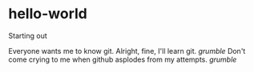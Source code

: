 # hello-world
Starting out

Everyone wants me to know git. Alright, fine, I'll learn git.
*grumble* Don't come crying to me when github asplodes from my attempts. *grumble*
